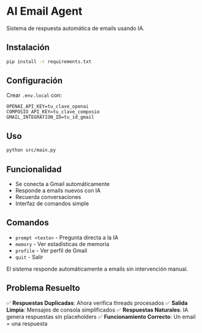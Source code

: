 # AI Email Agent

Sistema de respuesta automática de emails usando IA.

## Instalación

```bash
pip install -r requirements.txt
```

## Configuración

Crear `.env.local` con:
```env
OPENAI_API_KEY=tu_clave_openai
COMPOSIO_API_KEY=tu_clave_composio
GMAIL_INTEGRATION_ID=tu_id_gmail
```

## Uso

```bash
python src/main.py
```

## Funcionalidad

- Se conecta a Gmail automáticamente
- Responde a emails nuevos con IA
- Recuerda conversaciones
- Interfaz de comandos simple

## Comandos

- `prompt <texto>` - Pregunta directa a la IA
- `memory` - Ver estadísticas de memoria
- `profile` - Ver perfil de Gmail
- `quit` - Salir

El sistema responde automáticamente a emails sin intervención manual.

## Problema Resuelto

✅ **Respuestas Duplicadas**: Ahora verifica threads procesados
✅ **Salida Limpia**: Mensajes de consola simplificados
✅ **Respuestas Naturales**: IA genera respuestas sin placeholders
✅ **Funcionamiento Correcto**: Un email = una respuesta
